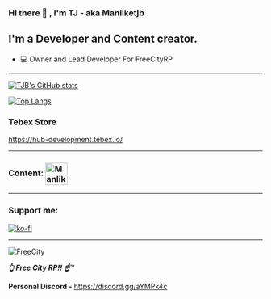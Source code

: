 ### Hi there 👋 , I'm TJ - aka **Manliketjb**

## I'm a Developer and Content creator.

- 💻 Owner and Lead Developer For FreeCityRP

---

[![TJB's GitHub stats](https://github-readme-stats.vercel.app/api?username=Manliketjb&theme=radical)](https://github.com/Manliketjb)

[![Top Langs](https://github-readme-stats.vercel.app/api/top-langs/?username=Manliketjb&layout=compact&theme=radical)](https://github.com/Manliketjb)

### Tebex Store

https://hub-development.tebex.io/

---

### Content: [<img align="center" alt="Manliketjb | YouTube" width="44px" src="https://cdn.jsdelivr.net/npm/simple-icons@v3/icons/youtube.svg" />][youtube]

---

### Support me:

[![ko-fi](https://ko-fi.com/img/githubbutton_sm.svg)](https://ko-fi.com/J3J3CCXUB)

---

[![FreeCity](https://media.giphy.com/media/6xIPScz9xcj1D5BB9N/giphy.gif)](https://discord.gg/ExVFTRaFGf)

_**👆 Free City RP!! ☝™**_

[youtube]: https://www.youtube.com/channel/UCt5o-uXBUG9d2d4kQbgZzBg

**Personal Discord -**
https://discord.gg/aYMPk4c
